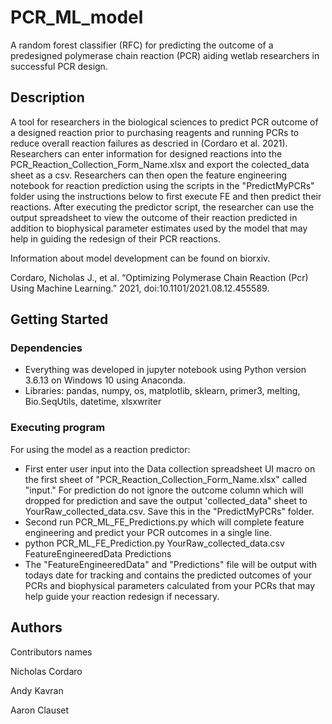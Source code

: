 # PCR_ML_model

A random forest classifier (RFC) for predicting the outcome of a predesigned polymerase chain reaction (PCR) aiding wetlab researchers in successful PCR design.

## Description

A tool for researchers in the biological sciences to predict PCR outcome of a designed reaction prior to purchasing reagents and running PCRs to reduce overall reaction failures as descried in (Cordaro et al. 2021). Researchers can enter information for designed reactions into the PCR_Reaction_Collection_Form_Name.xlsx and export the colected_data sheet as a csv. Researchers can then open the feature engineering notebook for reaction prediction using the scripts in the "PredictMyPCRs" folder using the instructions below to first execute FE and then predict their reactions. After executing the predictor script, the researcher can use the output spreadsheet to view the outcome of their reaction predicted in addition to biophysical parameter estimates used by the model that may help in guiding the redesign of their PCR reactions.

Information about model development can be found on biorxiv.

Cordaro, Nicholas J., et al. “Optimizing Polymerase Chain Reaction (Pcr) Using Machine Learning.” 2021, doi:10.1101/2021.08.12.455589. 

## Getting Started

### Dependencies

* Everything was developed in jupyter notebook using Python version 3.6.13 on Windows 10 using Anaconda.
* Libraries: pandas, numpy, os, matplotlib, sklearn, primer3, melting, Bio.SeqUtils, datetime, xlsxwriter

### Executing program

For using the model as a reaction predictor: 
* First enter user input into the Data collection spreadsheet UI macro on the first sheet of "PCR_Reaction_Collection_Form_Name.xlsx" called "input." For prediction do not ignore the outcome column which will dropped for prediction and save the output 'collected_data" sheet to YourRaw_collected_data.csv. Save this in the "PredictMyPCRs" folder.
* Second run PCR_ML_FE_Predictions.py which will complete feature engineering and predict your PCR outcomes in a single line.
* python PCR_ML_FE_Prediction.py YourRaw_collected_data.csv FeatureEngineeredData Predictions 
* The "FeatureEngineeredData" and "Predictions" file will be output with todays date for tracking and contains the predicted outcomes of your PCRs and biophysical parameters calculated from your PCRs that may help guide your reaction redesign if necessary.

## Authors
Contributors names

Nicholas Cordaro

Andy Kavran

Aaron Clauset
